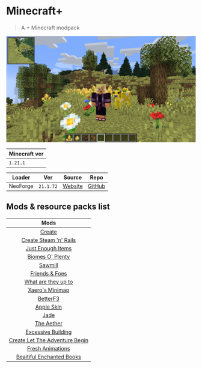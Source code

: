 # Minecraft+
> A + Minecraft modpack

![thumbnail](assets/thumbnail.png)

| Minecraft ver |
| ------------- |
| `1.21.1`      |

| Loader   | Ver       | Source                                                       | Repo                                            |
| -------- | --------- | ------------------------------------------------------------ | ----------------------------------------------- |
| NeoForge | `21.1.72` | [Website](https://projects.neoforged.net/neoforged/neoforge) | [GitHub](https://github.com/neoforged/neoforge) |

## Mods & resource packs list

|                                       Mods                                       |
| :------------------------------------------------------------------------------: |
|                             [Create](docs/Create.md)                             |
|          [Create Steam 'n' Rails](docs/Create%20Steam%20'n'%20Rails.md)          |
|                [Just Enough Items](docs/Just%20Enough%20Items.md)                |
|                 [Biomes O' Plenty](docs/Biomes%20O'%20Plenty.md)                 |
|                            [Sawmill](docs/Sawmill.md)                            |
|                   [Friends & Foes](docs/Friends%20&%20Foes.md)                   |
|            [What are they up to](docs/What%20are%20they%20up%20to.md)            |
|                   [Xaero's Minimap](docs/Xaero's%20Minimap.md)                   |
|                           [BetterF3](docs/BetterF3.md)                           |
|                        [Apple Skin](docs/Apple%20Skin.md)                        |
|                               [Jade](docs/Jade.md)                               |
|                        [The Aether](docs/The%20Aether.md)                        |
|                [Excessive Building](docs/Excessive%20Building.md)                |
| [Create Let The Adventure Begin](docs/Create%20Let%20The%20Adventure%20Begin.md) |
|                  [Fresh Animations](docs/Fresh%20Animations.md)                  |
|        [Beaitiful Enchanted Books](docs/Beaitiful%20Enchanted%20Books.md)        |

